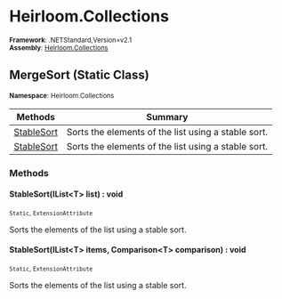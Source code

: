 # Heirloom.Collections

<small>**Framework**: .NETStandard,Version=v2.1</small>  
<small>**Assembly**: [Heirloom.Collections](../Heirloom.Collections/Heirloom.Collections.md)</small>  

## MergeSort (Static Class)
<small>**Namespace**: Heirloom.Collections</sub></small>  

| Methods                    | Summary                                             |
|----------------------------|-----------------------------------------------------|
| [StableSort<T>](#STABDCF2) | Sorts the elements of the list using a stable sort. |
| [StableSort<T>](#STABDCF2) | Sorts the elements of the list using a stable sort. |

### Methods

#### <a name="STAB3C51"></a> StableSort<T>(IList\<T> list) : void
<small>`Static`, `ExtensionAttribute`</small>

Sorts the elements of the list using a stable sort.


#### <a name="STABDFEC"></a> StableSort<T>(IList\<T> items, Comparison\<T> comparison) : void
<small>`Static`, `ExtensionAttribute`</small>

Sorts the elements of the list using a stable sort.


